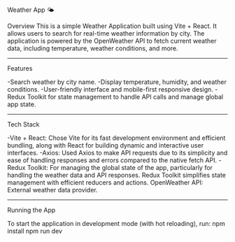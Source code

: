 Weather App 🌤️

Overview
This is a simple Weather Application built using Vite + React. It allows users to search for real-time weather information by city. The application is powered by the OpenWeather API to fetch current weather data, including temperature, weather conditions, and more.

------------------------------------------

Features

-Search weather by city name.
-Display temperature, humidity, and weather conditions.
-User-friendly interface and mobile-first responsive design.
-Redux Toolkit for state management to handle API calls and manage global app state.

------------------------------------------

Tech Stack

-Vite + React: Chose Vite for its fast development environment and efficient bundling, along with React for    building dynamic and interactive user interfaces.
-Axios: Used Axios to make API requests due to its simplicity and ease of handling responses and errors compared to the native fetch API.
-Redux Toolkit: For managing the global state of the app, particularly for handling the weather data and API responses. Redux Toolkit simplifies state management with efficient reducers and actions.
OpenWeather API: External weather data provider.

------------------------------------------

Running the App

To start the application in development mode (with hot reloading), run:
npm install
npm run dev
